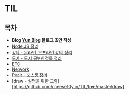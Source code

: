 # TIL

## 목차
* **Blog [Yun Blog](https://cheese10yun.github.io/) 블로그 초안 작성**
* [Node.JS 정리](https://github.com/cheese10yun/TIL/tree/master/Node)
* [강의 - 온라인, 오프라인 강의 정리](https://github.com/cheese10yun/TIL/tree/master/%EA%B0%95%EC%9D%98)
* [도서 - 도서 공부한것들 정리](https://github.com/cheese10yun/TIL/tree/master/%EB%8F%84%EC%84%9C)
* [ETC](https://github.com/cheese10yun/TIL/tree/master/ETC)
* [Network](https://github.com/cheese10yun/TIL/tree/master/network)
* [Popit - 포스팅 정리](https://github.com/cheese10yun/TIL/tree/master/Popit)
* [draw - 설명을 위한 그림][https://github.com/cheese10yun/TIL/tree/master/draw]